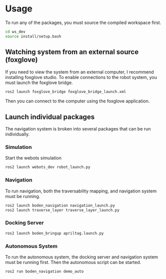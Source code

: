 # Usage

To run any of the packages, you must source the compiled workspace first.

```bash
cd ws_dev
source install/setup.bash
```

## Watching system from an external source (foxglove)

If you need to view the system from an external computer, I recommend installing
foxglove studio. To enable connections to the robot system, you must launch the foxglove
bridge.

```bash
ros2 launch foxglove_bridge foxglove_bridge_launch.xml
```

Then you can connect to the computer using the foxglove application.

## Launch individual packages

The navigation system is broken into several packages that can be run individually.

### Simulation

Start the webots simulation

```bash
ros2 launch webots_dev robot_launch.py 
```

### Navigation

To run navigation, both the traversability mapping, and navigation
system must be running.

```bash
ros2 launch boden_navigation navigation_launch.py
ros2 launch traverse_layer traverse_layer_launch.py
```

### Docking Server

```bash
ros2 launch boden_bringup apriltag.launch.py
```

### Autonomous System

To run the autonomous system, the docking server and navigation
system must be running first.
Then the autonomous script can be started.

```bash
ros2 run boden_navigation demo_auto
```
